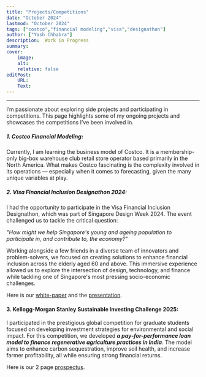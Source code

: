 ```yaml
---
title: "Projects/Competitions"
date: "October 2024"
lastmod: "October 2024"
tags: ["costco","financial modeling","visa","designathon"]
author: ["Yash Chhabra"]
description:  Work in Progress
summary: 
cover:
    image: 
    alt: 
    relative: false
editPost:
    URL: 
    Text: 
---
```


---

I’m passionate about exploring side projects and participating in competitions. This page highlights some of my ongoing projects and showcases the competitions I’ve been involved in.

##### 1. Costco Financial Modeling:
Currently, I am learning the business model of Costco. It is a membership-only big-box warehouse club retail store operator based primarily in the North America. What makes Costco fascinating is the complexity involved in its operations — especially when it comes to forecasting, given the many unique variables at play.

##### 2. Visa Financial Inclusion Designathon 2024:
I had the opportunity to participate in the Visa Financial Inclusion Designathon, which was part of Singapore Design Week 2024. The event challenged us to tackle the critical question: 

*"How might we help Singapore's young and ageing population to participate in, and contribute to, the economy?"*

Working alongside a few friends in a diverse team of innovators and problem-solvers, we focused on creating solutions to enhance financial inclusion across the elderly aged 60 and above. This immersive experience allowed us to explore the intersection of design, technology, and finance while tackling one of Singapore's most pressing socio-economic challenges.

Here is our [white-paper](/VisaPaper.pdf) and the [presentation](/resume/VD.pdf).

#### 3. Kellogg-Morgan Stanley Sustainable Investing Challenge 2025:
I participated in the prestigious global competition for graduate students focused on developing investment strategies for environmental and social impact. For this competition, we developed ***a pay-for-performance loan model to finance regenerative agriculture practices in India***. The model aims to enhance carbon sequestration, improve soil health, and increase farmer profitability, all while ensuring strong financial returns.

Here is our 2 page [prospectus](/Kellogg-MS.pdf).

